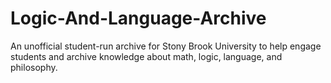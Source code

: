# Logic-And-Language-Archive
An unofficial student-run archive for Stony Brook University to help engage students and archive knowledge about math, logic, language, and philosophy.

